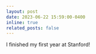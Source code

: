 ```yaml
---
layout: post
date: 2023-06-22 15:59:00-0400
inline: true
related_posts: false
---
```


I finished my first year at Stanford!
